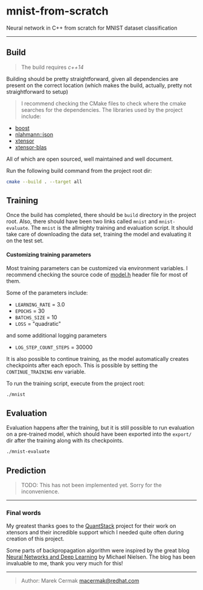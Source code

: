 # mnist-from-scratch
Neural network in C++ from scratch for MNIST dataset classification

---

## Build

> The build requires _c++14_

Building should be pretty straightforward, given all dependencies are present on the correct location (which makes the build, actually, pretty not straightforward to setup)

> I recommend checking the CMake files to check where the cmake searches for the dependencies. The libraries used by the project include:

- [boost](https://www.boost.org/)
- [nlahmann::json](https://github.com/nlohmann/json)
- [xtensor](https://github.com/QuantStack/xtensor)
- [xtensor-blas](https://github.com/QuantStack/xtensor-blas)

All of which are open sourced, well maintained and well document.

Run the following build command from the project root dir:

```bash
cmake --build . --target all
```

## Training
Once the build has completed, there should be `build` directory in the project root.
Also, there should have been two links called `mnist` and `mnist-evaluate`. The `mnist` is the allmighty training and evaluation script. It should take care of downloading the data set, training the model and evaluating it on the test set.


#### Customizing training parameters

Most training parameters can be customized via environment variables. I recommend checking the source code of [model.h](src/model/model.h) header file for most of them.

Some of the parameters include:
- `LEARNING_RATE` = 3.0
- `EPOCHS` = 30
- `BATCHS_SIZE` = 10
- `LOSS` = "quadratic"

and some additional logging parameters
- `LOG_STEP_COUNT_STEPS` = 30000

It is also possible to continue training, as the model automatically creates checkpoints after each epoch. This is possible by setting the `CONTINUE_TRAINING` env variable.

To run the training script, execute from the project root:

```bash
./mnist
```

## Evaluation
Evaluation happens after the training, but it is still possible to run evaluation on a pre-trained model, which should have been exported into the `export/` dir after the training along with its checkpoints.

```bash
./mnist-evaluate
```

## Prediction

> TODO: This has not been implemented yet. Sorry for the inconvenience.

---

### Final words
My greatest thanks goes to the [QuantStack](https://github.com/QuantStack) project for their work on xtensors and their incredible support which I needed quite often during creation of this project.

Some parts of backpropagation algorithm were inspired by the great blog [Neural Networks and Deep Learning](http://neuralnetworksanddeeplearning.com/index.html) by Michael Nielsen. The blog has been invaluable to me, thank you very much for this!

---

> Author: Marek Cermak  <macermak@redhat.com>
